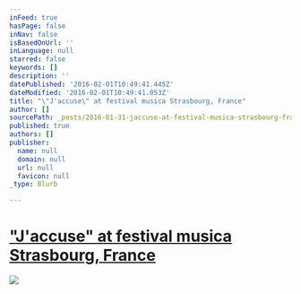 ```yaml
---
inFeed: true
hasPage: false
inNav: false
isBasedOnUrl: ''
inLanguage: null
starred: false
keywords: []
description: ''
datePublished: '2016-02-01T10:49:41.445Z'
dateModified: '2016-02-01T10:49:41.053Z'
title: "\"J'accuse\" at festival musica Strasbourg, France"
author: []
sourcePath: _posts/2016-01-31-jaccuse-at-festival-musica-strasbourg-france.md
published: true
authors: []
publisher:
  name: null
  domain: null
  url: null
  favicon: null
_type: Blurb

---
```

# ["J'accuse" at festival musica Strasbourg, France][0]
![](https://s3-us-west-2.amazonaws.com/the-grid-img/p/69de64599d8b8fa1d83c49ae1bb0d66da71b8016.jpg)

[0]: http://www.festivalmusica.org/edition/2015/manifestation/1563/jaccuse